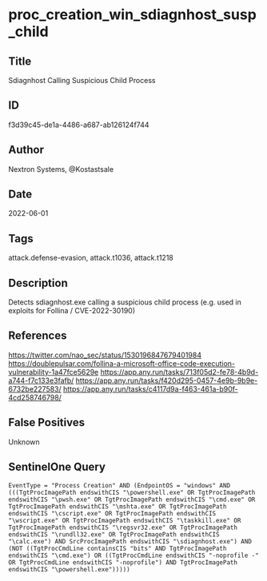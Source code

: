 # proc_creation_win_sdiagnhost_susp_child

## Title
Sdiagnhost Calling Suspicious Child Process

## ID
f3d39c45-de1a-4486-a687-ab126124f744

## Author
Nextron Systems, @Kostastsale

## Date
2022-06-01

## Tags
attack.defense-evasion, attack.t1036, attack.t1218

## Description
Detects sdiagnhost.exe calling a suspicious child process (e.g. used in exploits for Follina / CVE-2022-30190)

## References
https://twitter.com/nao_sec/status/1530196847679401984
https://doublepulsar.com/follina-a-microsoft-office-code-execution-vulnerability-1a47fce5629e
https://app.any.run/tasks/713f05d2-fe78-4b9d-a744-f7c133e3fafb/
https://app.any.run/tasks/f420d295-0457-4e9b-9b9e-6732be227583/
https://app.any.run/tasks/c4117d9a-f463-461a-b90f-4cd258746798/

## False Positives
Unknown

## SentinelOne Query
```
EventType = "Process Creation" AND (EndpointOS = "windows" AND (((TgtProcImagePath endswithCIS "\powershell.exe" OR TgtProcImagePath endswithCIS "\pwsh.exe" OR TgtProcImagePath endswithCIS "\cmd.exe" OR TgtProcImagePath endswithCIS "\mshta.exe" OR TgtProcImagePath endswithCIS "\cscript.exe" OR TgtProcImagePath endswithCIS "\wscript.exe" OR TgtProcImagePath endswithCIS "\taskkill.exe" OR TgtProcImagePath endswithCIS "\regsvr32.exe" OR TgtProcImagePath endswithCIS "\rundll32.exe" OR TgtProcImagePath endswithCIS "\calc.exe") AND SrcProcImagePath endswithCIS "\sdiagnhost.exe") AND (NOT ((TgtProcCmdLine containsCIS "bits" AND TgtProcImagePath endswithCIS "\cmd.exe") OR ((TgtProcCmdLine endswithCIS "-noprofile -" OR TgtProcCmdLine endswithCIS "-noprofile") AND TgtProcImagePath endswithCIS "\powershell.exe")))))

```